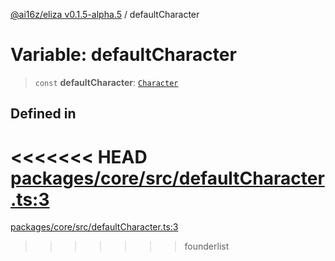 [@ai16z/eliza v0.1.5-alpha.5](../index.md) / defaultCharacter

# Variable: defaultCharacter

> `const` **defaultCharacter**: [`Character`](../type-aliases/Character.md)

## Defined in

<<<<<<< HEAD
[packages/core/src/defaultCharacter.ts:3](https://github.com/ai16z/eliza/blob/main/packages/core/src/defaultCharacter.ts#L3)
=======
[packages/core/src/defaultCharacter.ts:3](https://github.com/konstantine25b/eliza/blob/main/packages/core/src/defaultCharacter.ts#L3)
>>>>>>> founderlist
